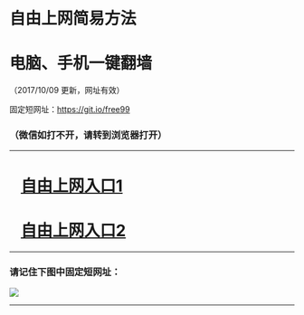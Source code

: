 ﻿# 自由上网简易方法

# 电脑、手机一键翻墙

（2017/10/09 更新，网址有效）

固定短网址：https://git.io/free99

### （微信如打不开，请转到浏览器打开）


***





# &nbsp;&nbsp; <a href="http://ft282564262.fwq-tz-1001.info/fwqtz01.html?t=100900115792 " target="_blank">自由上网入口1</a>
# &nbsp;&nbsp; <a href="http://ft807524846.fwq-tz-1002.info/fwqtz02.html?t=10090016656 " target="_blank">自由上网入口2</a>
***

### 请记住下图中固定短网址：

<img src="https://s3-us-west-2.amazonaws.com/fwq-1001/yjfq-20170905okok.png" /> 


***

